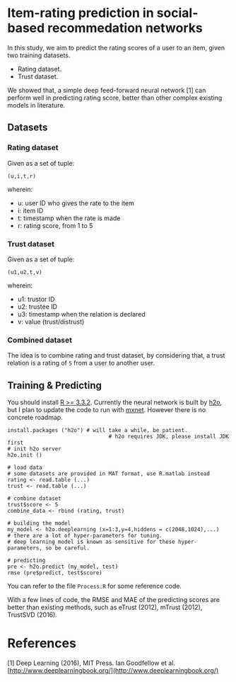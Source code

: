 # Item-rating prediction in social-based recommedation networks

In this study, we aim to predict the rating scores of a user to an item, given two training datasets.

- Rating dataset.
- Trust dataset.

We showed that, a simple deep feed-forward neural network [1] can perform well in predicting rating score, better than other complex existing models in literature.

## Datasets

### Rating dataset

Given as a set of tuple:

``(u,i,t,r)``


wherein:

- u: user ID who gives the rate to the item
- i: item ID
- t: timestamp when the rate is made
- r: rating score, from 1 to 5

### Trust dataset

Given as a set of tuple:

``(u1,u2,t,v)``

wherein:

- u1: trustor ID
- u2: trustee ID
- u3: timestamp when the relation is declared
- v: value (trust/distrust)

### Combined dataset

The idea is to combine rating and trust dataset, by considering that, a trust relation is a rating of ``5`` from a user to another user.

## Training & Predicting

You should install [R >= 3.3.2](r-project.org). Currently the neural network is built by [h2o](https://www.h2o.ai/), but I plan to update the code to run with [mxnet](http://vinhqdang.github.io/2017/03/23/deep-learning-in-r). However there is no concrete roadmap.

```{r}
install.packages ("h2o") # will take a while, be patient.
								# h2o requires JDK, please install JDK first
# init h2o server
h2o.init ()

# load data
# some datasets are provided in MAT format, use R.matlab instead
rating <- read.table (...)
trust <- read.table (...)

# combine dataset
trust$score <- 5
combine_data <- rbind (rating, trust)

# building the model
my_model <- h2o.deeplearning (x=1:3,y=4,hiddens = c(2048,1024),...)
# there are a lot of hyper-parameters for tuning. 
# deep learning model is known as sensitive for these hyper-parameters, so be careful.

# predicting
pre <- h2o.predict (my_model, test)
rmse (pre$predict, test$score)

```

You can refer to the file ``Process.R`` for some reference code.

With a few lines of code, the RMSE and MAE of the predicting scores are better than existing methods, such as eTrust (2012), mTrust (2012), TrustSVD (2016).

# References

[1] Deep Learning (2016), MIT Press. Ian Goodfellow et al. [http://www.deeplearningbook.org/](http://www.deeplearningbook.org/) 
